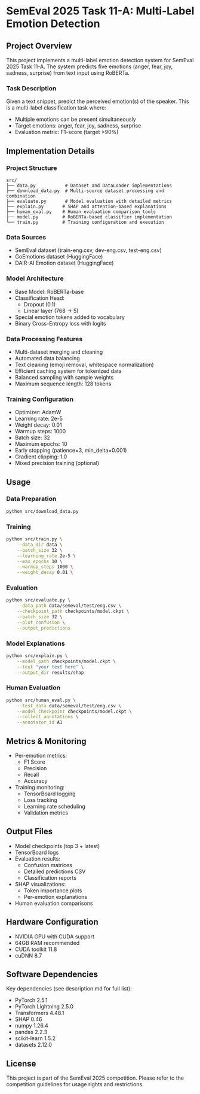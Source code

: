 # SemEval 2025 Task 11-A: Multi-Label Emotion Detection

## Project Overview
This project implements a multi-label emotion detection system for SemEval 2025 Task 11-A. The system predicts five emotions (anger, fear, joy, sadness, surprise) from text input using RoBERTa.

### Task Description
Given a text snippet, predict the perceived emotion(s) of the speaker. This is a multi-label classification task where:
- Multiple emotions can be present simultaneously
- Target emotions: anger, fear, joy, sadness, surprise
- Evaluation metric: F1-score (target >90%)

## Implementation Details

### Project Structure
```
src/
├── data.py           # Dataset and DataLoader implementations
├── download_data.py  # Multi-source dataset processing and combination
├── evaluate.py       # Model evaluation with detailed metrics
├── explain.py       # SHAP and attention-based explanations
├── human_eval.py    # Human evaluation comparison tools
├── model.py         # RoBERTa-based classifier implementation
└── train.py         # Training configuration and execution
```

### Data Sources
- SemEval dataset (train-eng.csv, dev-eng.csv, test-eng.csv)
- GoEmotions dataset (HuggingFace)
- DAIR-AI Emotion dataset (HuggingFace)

### Model Architecture
- Base Model: RoBERTa-base
- Classification Head:
  - Dropout (0.1)
  - Linear layer (768 -> 5)
- Special emotion tokens added to vocabulary
- Binary Cross-Entropy loss with logits

### Data Processing Features
- Multi-dataset merging and cleaning
- Automated data balancing
- Text cleaning (emoji removal, whitespace normalization)
- Efficient caching system for tokenized data
- Balanced sampling with sample weights
- Maximum sequence length: 128 tokens

### Training Configuration
- Optimizer: AdamW
- Learning rate: 2e-5
- Weight decay: 0.01
- Warmup steps: 1000
- Batch size: 32
- Maximum epochs: 10
- Early stopping (patience=3, min_delta=0.001)
- Gradient clipping: 1.0
- Mixed precision training (optional)

## Usage

### Data Preparation
```bash
python src/download_data.py
```

### Training
```bash
python src/train.py \
    --data_dir data \
    --batch_size 32 \
    --learning_rate 2e-5 \
    --max_epochs 10 \
    --warmup_steps 1000 \
    --weight_decay 0.01 \
```

### Evaluation
```bash
python src/evaluate.py \
    --data_path data/semeval/test/eng.csv \
    --checkpoint_path checkpoints/model.ckpt \
    --batch_size 32 \
    --plot_confusion \
    --output_predictions
```

### Model Explanations
```bash
python src/explain.py \
    --model_path checkpoints/model.ckpt \
    --text "your text here" \
    --output_dir results/shap
```

### Human Evaluation
```bash
python src/human_eval.py \
    --test_data data/semeval/test/eng.csv \
    --model_checkpoint checkpoints/model.ckpt \
    --collect_annotations \
    --annotator_id A1
```

## Metrics & Monitoring
- Per-emotion metrics:
  - F1 Score
  - Precision
  - Recall
  - Accuracy
- Training monitoring:
  - TensorBoard logging
  - Loss tracking
  - Learning rate scheduling
  - Validation metrics

## Output Files
- Model checkpoints (top 3 + latest)
- TensorBoard logs
- Evaluation results:
  - Confusion matrices
  - Detailed predictions CSV
  - Classification reports
- SHAP visualizations:
  - Token importance plots
  - Per-emotion explanations
- Human evaluation comparisons

## Hardware Configuration
- NVIDIA GPU with CUDA support
- 64GB RAM recommended
- CUDA toolkit 11.8
- cuDNN 8.7

## Software Dependencies
Key dependencies (see description.md for full list):
- PyTorch 2.5.1
- PyTorch Lightning 2.5.0
- Transformers 4.48.1
- SHAP 0.46
- numpy 1.26.4
- pandas 2.2.3
- scikit-learn 1.5.2
- datasets 2.12.0

## License
This project is part of the SemEval 2025 competition. Please refer to the competition guidelines for usage rights and restrictions.
